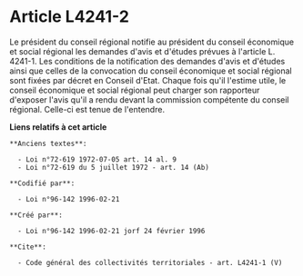 # Article L4241-2

Le président du conseil régional notifie au président du conseil économique et social régional les demandes d'avis et
d'études prévues à l'article L. 4241-1. Les conditions de la notification des demandes d'avis et d'études ainsi que celles de
la convocation du conseil économique et social régional sont fixées par décret en Conseil d'Etat. Chaque fois qu'il l'estime
utile, le conseil économique et social régional peut charger son rapporteur d'exposer l'avis qu'il a rendu devant la
commission compétente du conseil régional. Celle-ci est tenue de l'entendre.

**Liens relatifs à cet article**

	**Anciens textes**:

	  - Loi n°72-619 1972-07-05 art. 14 al. 9
	  - Loi n°72-619 du 5 juillet 1972 - art. 14 (Ab)

	**Codifié par**:

	  - Loi n°96-142 1996-02-21

	**Créé par**:

	  - Loi n°96-142 1996-02-21 jorf 24 février 1996

	**Cite**:

	  - Code général des collectivités territoriales - art. L4241-1 (V)
